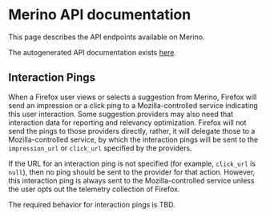 # Merino API documentation

This page describes the API endpoints available on Merino.

The autogenerated API documentation exists [here](https://merinopy.services.mozilla.com).

<a id="interaction-pings"></a>

## Interaction Pings

When a Firefox user views or selects a suggestion from Merino, Firefox will send
an impression or a click ping to a Mozilla-controlled service indicating this
user interaction. Some suggestion providers may also need that interaction data
for reporting and relevancy optimization. Firefox will not send the pings to
those providers directly, rather, it will delegate those to a Mozilla-controlled
service, by which the interaction pings will be sent to the `impression_url` or
`click_url` specified by the providers.

If the URL for an interaction ping is not specified (for example, `click_url` is
`null`), then no ping should be sent to the provider for that action. However,
this interaction ping is always sent to the Mozilla-controlled service unless
the user opts out the telemetry collection of Firefox.

The required behavior for interaction pings is TBD.

